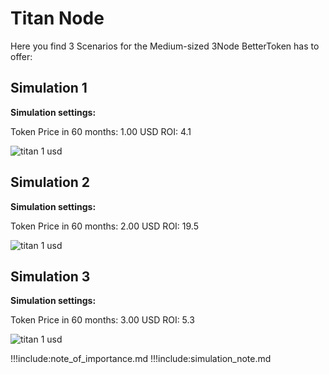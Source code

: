 

# Titan Node
Here you find 3 Scenarios for the Medium-sized 3Node BetterToken has to offer:

## Simulation 1

**Simulation settings:**

Token Price in 60 months: 1.00 USD
ROI: 4.1

![titan 1 usd](titan-1usd.jpg)


## Simulation 2

**Simulation settings:**

Token Price in 60 months: 2.00 USD
ROI: 19.5

![titan 1 usd](titan-2usd.jpg)


## Simulation 3

**Simulation settings:**

Token Price in 60 months: 3.00 USD
ROI: 5.3

![titan 1 usd](titan-3usd.jpg)

!!!include:note_of_importance.md
!!!include:simulation_note.md